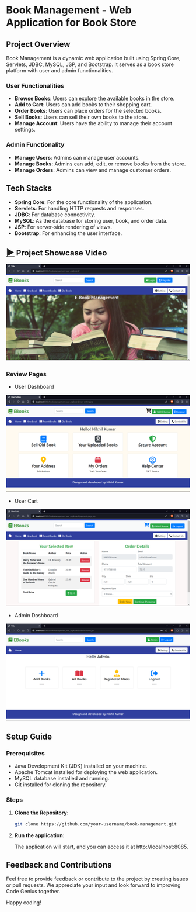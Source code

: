 # Book Management - Web Application for Book Store

## Project Overview

Book Management is a dynamic web application built using Spring Core, Servlets, JDBC, MySQL, JSP, and Bootstrap. It serves as a book store platform with user and admin functionalities.

### User Functionalities

- **Browse Books**: Users can explore the available books in the store.
- **Add to Cart**: Users can add books to their shopping cart.
- **Order Books**: Users can place orders for the selected books.
- **Sell Books**: Users can sell their own books to the store.
- **Manage Account**: Users have the ability to manage their account settings.

### Admin Functionality

- **Manage Users**: Admins can manage user accounts.
- **Manage Books**: Admins can add, edit, or remove books from the store.
- **Manage Orders**: Admins can view and manage customer orders.

## Tech Stacks

- **Spring Core**: For the core functionality of the application.
- **Servlets**: For handling HTTP requests and responses.
- **JDBC**: For database connectivity.
- **MySQL**: As the database for storing user, book, and order data.
- **JSP**: For server-side rendering of views.
- **Bootstrap**: For enhancing the user interface.

## [<font size="5">&#9654;</font>](https://drive.google.com/file/d/1lRIF1tDP3QejpNM71Y9y1D8MEclYbkiw/view?usp=drive_link) Project Showcase Video

[![Book Management Showcase](/BookManagement/src/main/webapp/img/home.png)](https://drive.google.com/file/d/1lRIF1tDP3QejpNM71Y9y1D8MEclYbkiw/view?usp=drive_link)

### Review Pages
- User  Dashboard

![User Dashboard](/BookManagement/src/main/webapp/img/user.png)

- User Cart

![User Cart](/BookManagement/src/main/webapp/img/cart.png)

- Admin Dashboard

![Admin Dashboard](/BookManagement/src/main/webapp/img/admin.png)

## Setup Guide

### Prerequisites

- Java Development Kit (JDK) installed on your machine.
- Apache Tomcat installed for deploying the web application.
- MySQL database installed and running.
- Git installed for cloning the repository.

### Steps

1. **Clone the Repository:**

   ```bash
   git clone https://github.com/your-username/book-management.git

2. **Run the application:**

   The application will start, and you can access it at http://localhost:8085.

## Feedback and Contributions

Feel free to provide feedback or contribute to the project by creating issues or pull requests. We appreciate your input and look forward to improving Code Genius together.

Happy coding!